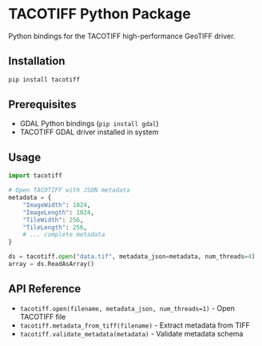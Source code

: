 # TACOTIFF Python Package

Python bindings for the TACOTIFF high-performance GeoTIFF driver.

## Installation

```bash
pip install tacotiff
```

## Prerequisites

- GDAL Python bindings (`pip install gdal`)
- TACOTIFF GDAL driver installed in system

## Usage

```python
import tacotiff

# Open TACOTIFF with JSON metadata
metadata = {
    "ImageWidth": 1024,
    "ImageLength": 1024,
    "TileWidth": 256,
    "TileLength": 256,
    # ... complete metadata
}

ds = tacotiff.open("data.tif", metadata_json=metadata, num_threads=4)
array = ds.ReadAsArray()
```

## API Reference

- `tacotiff.open(filename, metadata_json, num_threads=1)` - Open TACOTIFF file
- `tacotiff.metadata_from_tiff(filename)` - Extract metadata from TIFF
- `tacotiff.validate_metadata(metadata)` - Validate metadata schema
